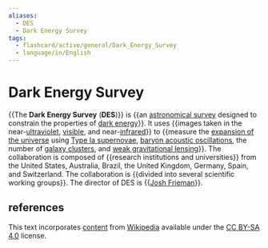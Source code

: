 ```yaml
---
aliases:
  - DES
  - Dark Energy Survey
tags:
  - flashcard/active/general/Dark_Energy_Survey
  - language/in/English
---
```


# Dark Energy Survey

{{The __Dark Energy Survey__ (__DES__)}} is {{an [astronomical survey](astronomical%20survey.md) designed to constrain the properties of [dark energy](dark%20energy.md)}}. It uses {{images taken in the near-[ultraviolet](ultraviolet.md), [visible](visible%20spectrum.md), and near-[infrared](infrared.md)}} to {{measure the [expansion of the universe](expansion%20of%20the%20universe.md) using [Type Ia supernovae](Type%20Ia%20supernova.md), [baryon acoustic oscillations](baryon%20acoustic%20oscillations.md), the number of [galaxy clusters](galaxy%20groups%20and%20clusters.md), and [weak gravitational lensing](weak%20gravitational%20lensing.md)}}. The collaboration is composed of {{research institutions and universities}} from the United States, Australia, Brazil, the United Kingdom, Germany, Spain, and Switzerland. The collaboration is {{divided into several scientific working groups}}. The director of DES is {{[Josh Frieman](Joshua%20A.%20Frieman.md)}}. <!--SR:!2024-11-07,70,310!2025-06-11,234,330!2025-02-14,127,290!2024-11-17,64,250!2024-11-06,69,310!2025-03-17,160,310!2025-04-02,176,310-->

## references

This text incorporates [content](https://en.wikipedia.org/wiki/Dark_Energy_Survey) from [Wikipedia](Wikipedia.md) available under the [CC BY-SA 4.0](https://creativecommons.org/licenses/by-sa/4.0/) license.

